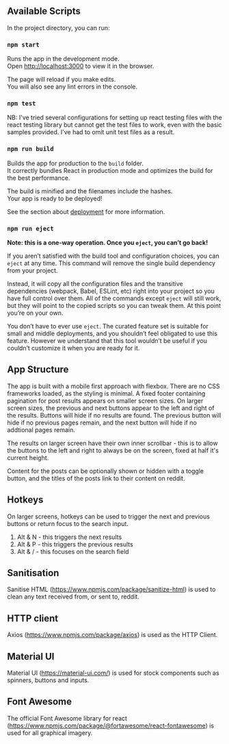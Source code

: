 ## Available Scripts

In the project directory, you can run:

### `npm start`

Runs the app in the development mode.<br />
Open [http://localhost:3000](http://localhost:3000) to view it in the browser.

The page will reload if you make edits.<br />
You will also see any lint errors in the console.

### `npm test`

NB: I've tried several configurations for setting up react testing files with the react testing library but cannot get the test files to work, even with the basic samples provided. I've had to omit unit test files as a result.

### `npm run build`

Builds the app for production to the `build` folder.<br />
It correctly bundles React in production mode and optimizes the build for the best performance.

The build is minified and the filenames include the hashes.<br />
Your app is ready to be deployed!

See the section about [deployment](https://facebook.github.io/create-react-app/docs/deployment) for more information.

### `npm run eject`

**Note: this is a one-way operation. Once you `eject`, you can’t go back!**

If you aren’t satisfied with the build tool and configuration choices, you can `eject` at any time. This command will remove the single build dependency from your project.

Instead, it will copy all the configuration files and the transitive dependencies (webpack, Babel, ESLint, etc) right into your project so you have full control over them. All of the commands except `eject` will still work, but they will point to the copied scripts so you can tweak them. At this point you’re on your own.

You don’t have to ever use `eject`. The curated feature set is suitable for small and middle deployments, and you shouldn’t feel obligated to use this feature. However we understand that this tool wouldn’t be useful if you couldn’t customize it when you are ready for it.

## App Structure

The app is built with a mobile first approach with flexbox. There are no CSS frameworks loaded, as the styling is minimal. A fixed footer containing pagination for post results appears on smaller screen sizes. On larger screen sizes, the previous and next buttons appear to the left and right of the results. Buttons will hide if no results are found. The previous button will hide if no previous pages remain, and the next button will hide if no addtional pages remain.

The results on larger screen have their own inner scrollbar - this is to allow the buttons to the left and right to always be on the screen, fixed at half it's current height.

Content for the posts can be optionally shown or hidden with a toggle button, and the titles of the posts link to their content on reddit.

## Hotkeys

On larger screens, hotkeys can be used to trigger the next and previous buttons or return focus to the search input. 

1) Alt & N - this triggers the next results
2) Alt & P - this triggers the previous results
3) Alt & / - this focuses on the search field

## Sanitisation

Sanitise HTML (https://www.npmjs.com/package/sanitize-html) is used to clean any text received from, or sent to, reddit.

## HTTP client

Axios (https://www.npmjs.com/package/axios) is used as the HTTP Client.

## Material UI

Material UI (https://material-ui.com/) is used for stock components such as spinners, buttons and inputs.

## Font Awesome

The official Font Awesome library for react (https://www.npmjs.com/package/@fortawesome/react-fontawesome) is used for all graphical imagery.






